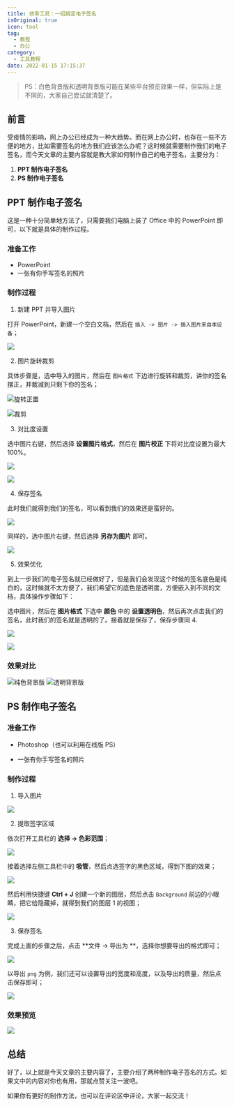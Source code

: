 ```yaml
---
title: 效率工具：一招搞定电子签名
isOriginal: true
icon: tool
tag:
  - 教程
  - 办公
category:
  - 工具教程
date: 2022-01-15 17:15:37
---
```



>   PS：白色背景版和透明背景版可能在某些平台预览效果一样，但实际上是不同的，大家自己尝试就清楚了。

## 前言

受疫情的影响，网上办公已经成为一种大趋势。而在网上办公时，也存在一些不方便的地方，比如需要签名的地方我们应该怎么办呢？这时候就需要制作我们的电子签名，而今天文章的主要内容就是教大家如何制作自己的电子签名，主要分为：

1.  **PPT 制作电子签名**
2.  **PS 制作电子签名**



## PPT 制作电子签名

这是一种十分简单地方法了，只需要我们电脑上装了 Office 中的 PowerPoint 即可，以下就是具体的制作过程。

### 准备工作

-   PowerPoint
-   一张有你手写签名的照片

### 制作过程

1.  新建 PPT 并导入图片

打开 PowerPoint，新建一个空白文档，然后在 `插入 -> 图片 -> 插入图片来自本设备`；

![](https://img-blog.csdnimg.cn/img_convert/d6d39e83a478354b87d7eeb3749ec90c.png)

2.  图片旋转裁剪

具体步骤是，选中导入的图片，然后在 `图片格式` 下边进行旋转和裁剪，讲你的签名摆正，并裁减到只剩下你的签名；

![旋转正置](https://img-blog.csdnimg.cn/img_convert/a75e1f7a2f6fe352430e4047c01fedd7.png)

![裁剪](https://img-blog.csdnimg.cn/img_convert/c6dd0a7af3094d241a747bb8e02a7e86.png)

3.  对比度设置

选中图片右键，然后选择 **设置图片格式**，然后在 **图片校正** 下将对比度设置为最大 100%。

![](https://img-blog.csdnimg.cn/img_convert/d275288f0d4535ad0485bfd044ae43a8.png)

![](https://img-blog.csdnimg.cn/img_convert/44a22e469329a2c03462581512ebffe2.png)

4.  保存签名

此时我们就得到我们的签名，可以看到我们的效果还是蛮好的。

![](https://img-blog.csdnimg.cn/img_convert/fad47686398ba51d821707dea848e0d5.png)

同样的，选中图片右键，然后选择 **另存为图片** 即可。

![](https://img-blog.csdnimg.cn/img_convert/26ccae17342aad7cefaa01f0911680b1.png)

5.  效果优化

到上一步我们的电子签名就已经做好了，但是我们会发现这个时候的签名底色是纯白的，这时候就不太方便了，我们希望它的底色是透明度，方便嵌入到不同的文档，具体操作步骤如下：

选中图片，然后在 **图片格式** 下选中 **颜色** 中的 **设置透明色**，然后再次点击我们的签名，此时我们的签名就是透明的了。接着就是保存了，保存步骤同 4.



![](https://img-blog.csdnimg.cn/img_convert/8edc0ce23795dabec68575155858bbab.png)

![](https://img-blog.csdnimg.cn/img_convert/917c8e6a122ab7418482fabab6bd77dc.png)

### 效果对比

![纯色背景版](https://img-blog.csdnimg.cn/img_convert/d5d858644f8aca78e6208b5e5203c383.png)
![透明背景版](https://img-blog.csdnimg.cn/img_convert/fd92f95f135601b6bf3e51019a0d38ca.png)

## PS 制作电子签名

### 准备工作

-   Photoshop（也可以利用在线版 PS）

-   一张有你手写签名的照片

### 制作过程

1.  导入图片

![](https://img-blog.csdnimg.cn/img_convert/821c128314f356fa733294a824859113.png)

2.  提取签字区域

依次打开工具栏的 **选择 -> 色彩范围**；

![](https://img-blog.csdnimg.cn/img_convert/8ac730969fec656e5f3f87d6fc2948fc.png)

接着选择左侧工具栏中的 **吸管**，然后点选签字的黑色区域，得到下图的效果；

![](https://img-blog.csdnimg.cn/img_convert/d313ec7fdaa00afd52b66906a7f8ca02.png)

然后利用快捷键 **Ctrl + J** 创建一个新的图层，然后点击 `Background` 前边的小眼睛，把它给隐藏掉，就得到我们的图层 1 的视图；

![](https://img-blog.csdnimg.cn/img_convert/e8a278084341f745c18011a8b027e8e3.png)

3.  保存签名

完成上面的步骤之后，点击 **文件 -> 导出为 **，选择你想要导出的格式即可；

![](https://img-blog.csdnimg.cn/img_convert/106487dea7ff428aa19fbfef8fb92c99.png)

以导出 `png` 为例，我们还可以设置导出的宽度和高度，以及导出的质量，然后点击保存即可；

![](https://img-blog.csdnimg.cn/img_convert/1ec9adeca00283b77e4da6b49359b38f.png)

### 效果预览

![](https://img-blog.csdnimg.cn/img_convert/9619137bd4d1a911fc740360c92946f6.png)

## 总结

好了，以上就是今天文章的主要内容了，主要介绍了两种制作电子签名的方式。如果文中的内容对你也有用，那就点赞关注一波吧。

如果你有更好的制作方法，也可以在评论区中评论，大家一起交流！